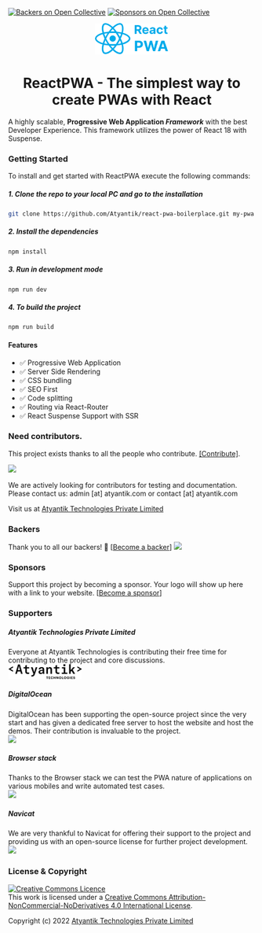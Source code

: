 [![Backers on Open Collective](https://opencollective.com/react-pwa/backers/badge.svg)](https://opencollective.com/react-pwa)  [![Sponsors on Open Collective](https://opencollective.com/react-pwa/sponsors/badge.svg)](https://opencollective.com/react-pwa) 


<p align="center" style="text-align:center">
  <a href="https://www.reactpwa.com" target="_blank"><img width="150px" src="https://github.com/Atyantik/react-pwa/blob/next/assets/reactpwa.svg?raw=true"></a>
</p>
<h1 align="center" style="text-align:center">ReactPWA - The simplest way to create PWAs with React</h1>


A highly scalable, **Progressive Web Application *Framework*** with the best Developer Experience.
This framework utilizes the power of React 18 with Suspense.


### Getting Started
To install and get started with ReactPWA execute the following commands:

##### 1. Clone the repo to your local PC and go to the installation
```bash
git clone https://github.com/Atyantik/react-pwa-boilerplace.git my-pwa && cd my-pwa
```
  
##### 2. Install the dependencies
```bash
npm install
```
  

##### 3. Run in development mode
```bash
npm run dev
```  

##### 4. To build the project
```bash
npm run build
```

#### Features
 - ✅ Progressive Web Application
 - ✅ Server Side Rendering
 - ✅ CSS bundling
 - ✅ SEO First
 - ✅ Code splitting
 - ✅ Routing via React-Router
 - ✅ React Suspense Support with SSR

### Need contributors.

This project exists thanks to all the people who contribute. [[Contribute]](CONTRIBUTING.md). 

<a href="https://github.com/Atyantik/react-pwa/graphs/contributors"><img src="https://opencollective.com/react-pwa/contributors.svg?width=890" /></a>

We are actively looking for contributors for testing and documentation.
Please contact us: admin [at] atyantik.com or contact [at] atyantik.com

Visit us at [Atyantik Technologies Private Limited](https://www.atyantik.com)

### Backers

Thank you to all our backers! 🙏 [[Become a backer](https://opencollective.com/react-pwa#backer)]
<a href="https://opencollective.com/react-pwa#backers" target="_blank"><img src="https://opencollective.com/react-pwa/backers.svg?width=890"></a>

### Sponsors

Support this project by becoming a sponsor. Your logo will show up here with a link to your website. [[Become a sponsor](https://opencollective.com/react-pwa#sponsor)]

### Supporters

##### Atyantik Technologies Private Limited

Everyone at Atyantik Technologies is contributing their free time for contributing to the project and core discussions.  
<a href="https://www.atyantik.com" target="_blank"><img width="150px" src="https://github.com/Atyantik/react-pwa/blob/next/assets/atyantik.svg?raw=true"></a>

##### DigitalOcean

DigitalOcean has been supporting the open-source project since the very start and has given a dedicated free server to host the website and host the demos. Their contribution is invaluable to the project.  
<a href="https://www.digitalocean.com" target="_blank"><img width="120px" src="https://www.reactpwa.com/img/supporters/digitalocean.svg"></a>

##### Browser stack
Thanks to the Browser stack we can test the PWA nature of applications on various mobiles and write automated test cases.  
<a href="https://www.browserstack.com" target="_blank"><img width="180px" src="https://www.reactpwa.com/img/supporters/browserstack-black.png"></a>

##### Navicat

We are very thankful to Navicat for offering their support to the project and providing us with an open-source license for further project development.  
<a href="https://www.navicat.com" target="_blank"><img width="180px" src="https://www.reactpwa.com/img/supporters/navicat.png"></a>


### License & Copyright

<a rel="license" href="http://creativecommons.org/licenses/by-nc-nd/4.0/"><img alt="Creative Commons Licence" style="border-width:0" src="https://i.creativecommons.org/l/by-nc-nd/4.0/88x31.png" /></a><br />This work is licensed under a <a rel="license" href="http://creativecommons.org/licenses/by-nc-nd/4.0/">Creative Commons Attribution-NonCommercial-NoDerivatives 4.0 International License</a>.

Copyright (c) 2022 [Atyantik Technologies Private Limited](https://www.atyantik.com/)
